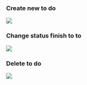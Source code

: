 ### Create new to do

<image src="./images/img1.jpg">

### Change status finish to to

<image src="./images/img2.jpg">

### Delete to do

<image src="./images/img3.jpg">
